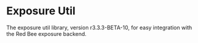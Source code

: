 # Exposure Util

The exposure util library, version r3.3.3-BETA-10, for easy integration with the Red Bee exposure backend.